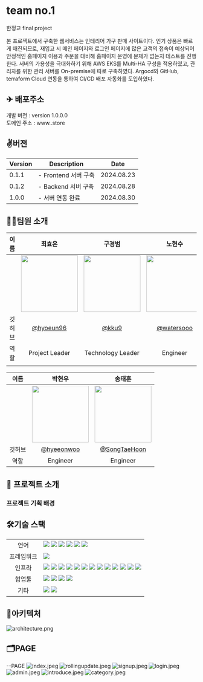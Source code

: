 # team no.1
한정교 final project 

본 프로젝트에서 구축한 웹서비스는 인테리어 가구 판매 사이트이다. 인기 상품은 빠르게 매진되므로, 재입고 시 메인 페이지와 로그인 페이지에 많은 고객의 접속이 예상되어 안정적인 홈페이지 이용과 주문을 대비해 홈페이지 운영에 문제가 없는지 테스트를 진행한다. 서버의 가용성을 극대화하기 위해 AWS EKS를 Multi-HA 구성을 적용하였고, 관리자를 위한 관리 서버를 On-premise에 따로 구축하였다. Argocd와 GitHub, terraform Cloud 연동을 통하여 CI/CD 배포 자동화를 도입하였다.


## ✈ 배포주소

개발 버전 : version 1.0.0.0 </br>
도메인 주소 : www..store </br>

## ✌️버전
| Version | Description | Date |
| --- | --- | --- |
| 0.1.1 | - Frontend 서버 구축 | 2024.08.23 |
| 0.1.2 | - Backend 서버 구축 | 2024.08.28 |
| 1.0.0 | - 서버 연동 완료 | 2024.08.30 |



## 🧑‍💻팀원 소개

| 이름 | 최효은 | 구경범 | 노현수 |
| :------------: | :------------: | :------------: | :------------: |
|  | <img src="https://avatars.githubusercontent.com/u/174424101?v=4" width="150" /> | <img src="https://avatars.githubusercontent.com/u/174182609?v=4" width="150" /> | <img src="https://avatars.githubusercontent.com/u/175070823?v=4" width="150" /> |
| 깃허브 | [@hyoeun96](https://github.com/hyoeun96) | [@kku9](https://github.com/kku9) | [@watersooo](https://github.com/watersooo) |
| 역할 | Project Leader | Technology Leader| Engineer|
|  |  |  |  |  |  |

| 이름 | 박현우 | 송태훈 |
| :------------: | :------------: | :------------: |
|  | <img src="https://avatars.githubusercontent.com/u/96418737?v=4" width="150" />| <img src="https://avatars.githubusercontent.com/u/106800250?v=4" width="150" /> |
| 깃허브 | [@hyeeonwoo](https://github.com/hyeeonwoo) | [@SongTaeHoon](https://github.com/SongTaeHoon) |
| 역할 | Engineer | Engineer |



## 📌 프로젝트 소개


### 프로젝트 기획 배경



## 🛠기술 스택

<table>
<tr>
 <td align="center">언어</td>
 <td>
  <img src="https://img.shields.io/badge/JavaScript-F7DF1E?style=for-the-badge&logo=JavaScript&logoColor=ffffff"/>
  <img src="https://img.shields.io/badge/Java-orange?style=for-the-badge&logo=Java&logoColor=white"/>
  <img src="https://img.shields.io/badge/html5-E34F26?style=for-the-badge&logo=html5&logoColor=white"> 	 
  <img src="https://img.shields.io/badge/css-1572B6?style=for-the-badge&logo=css3&logoColor=white"/>
  <img src="https://img.shields.io/badge/Python-3776AB?style=for-the-badge&logo=Python&logoColor=white">
  <img src="https://img.shields.io/badge/Node.js-339933?style=for-the-badge&logo=Node.js&logoColor=white">
 </td>
</tr>
	
<tr>
 <td align="center">프레임워크</td>
 <td>
  <img src="https://img.shields.io/badge/Spring-6DB33F?style=for-the-badge&logo=Spring&logoColor=ffffff"/> 
</tr>

<tr>
 <td align="center">인프라</td>
 <td>
  <img src="https://img.shields.io/badge/MariaDB-003545?style=for-the-badge&logo=mariadb&logoColor=white"/>
  <img src="https://img.shields.io/badge/tomcat-F8DC75?style=for-the-badge&logo=apachetomcat&logoColor=black">
	<img src="https://img.shields.io/badge/nginx-009639?style=for-the-badge&logo=nginx&logoColor=white">
  <img src="https://img.shields.io/badge/docker-2496ED?style=for-the-badge&logo=docker&logoColor=ffffff"/>
  <img src="https://img.shields.io/badge/linux-FCC624?style=for-the-badge&logo=linux&logoColor=black">
  <img src="https://img.shields.io/badge/oracle-F80000?style=for-the-badge&logo=oracle&logoColor=white">
  <img src="https://img.shields.io/badge/AWS-%23FF9900.svg?style=for-the-badge&logo=amazon-aws&logoColor=white"/>
  <img src="https://img.shields.io/badge/Redis-DC382D?style=for-the-badge&logo=Redis&logoColor=white"> 
  <img src="https://img.shields.io/badge/Amazon%20EC2-FF9900?style=for-the-badge&logo=Amazon%20EC2&logoColor=white">
  <img src="https://img.shields.io/badge/Ubuntu-E95420?style=for-the-badge&logo=Ubuntu&logoColor=white"/>
  <img src="https://img.shields.io/badge/amazonrds-000000?style=for-the-badge&logo=amazonrds&logoColor=#527FFF"/>
  <img src="https://img.shields.io/badge/amazonroute53-000000?style=for-the-badge&logo=amazonroute53&logoColor=#8C4FFF"/>
  <img src="https://img.shields.io/badge/amazoneks-000000?style=for-the-badge&logo=amazoneks53&logoColor=#FF9900"/>
  
  
<tr>
 <td align="center">협업툴</td>
 <td>
    <img src="https://img.shields.io/badge/Git-F05032?style=for-the-badge&logo=Git&logoColor=white"/>
    <img src="https://img.shields.io/badge/GitHub-181717?style=for-the-badge&logo=GitHub&logoColor=white"/>
    <img src="https://img.shields.io/badge/GitHub Actions-2088FF?style=for-the-badge&logo=GitHub Actions&logoColor=white">
    <img src="https://img.shields.io/badge/terraform-000000?style=for-the-badge&logo=terraform&logoColor=#844FBA"/>

   
 </td>
</tr>
<tr>
 <td align="center">기타</td>
 <td>
    <img src="https://img.shields.io/badge/Notion-000000?style=for-the-badge&logo=Notion&logoColor=white"/>
    <img src="https://img.shields.io/badge/JSON-000000?style=for-the-badge&logo=json&logoColor=white"/>
</tr>
</table>

## 🧱아키텍처
![architecture.png](images/architecture.png)







## 🗂PAGE
--PAGE
![index.jpeg](images/index.jpeg) ![rollingupdate.jpeg](images/rollingupdate.jpeg)
![signup.jpeg](images/signup.jpeg) ![login.jpeg](images/login.jpeg)
![admin.jpeg](images/admin.jpeg) ![introduce.jpeg](images/introduce.jpeg)
![category.jpeg](images/category.jpeg)

